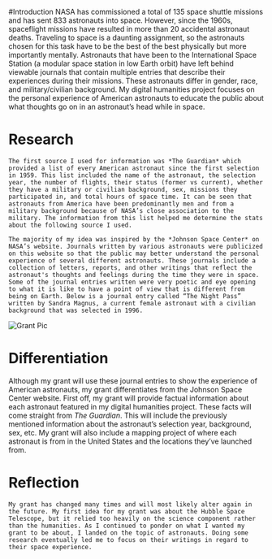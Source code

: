 #Introduction
  NASA has commissioned a total of 135 space shuttle missions and has sent 833 astronauts into space. However, since the 1960s, spaceflight missions have resulted in more than 20 accidental astronaut deaths. Traveling to space is a daunting assignment, so the astronauts chosen for this task have to be the best of the best physically but more importantly mentally. Astronauts that have been to the International Space Station (a modular space station in low Earth orbit) have left behind viewable journals that contain multiple entries that describe their experiences during their missions. These astronauts differ in gender, race, and military/civilian background. My digital humanities project focuses on the personal experience of American astronauts to educate the public about what thoughts go on in an astronaut’s head while in space.

# Research
	The first source I used for information was *The Guardian* which provided a list of every American astronaut since the first selection in 1959. This list included the name of the astronaut, the selection year, the number of flights, their status (former vs current), whether they have a military or civilian background, sex, missions they participated in, and total hours of space time. It can be seen that astronauts from America have been predominantly men and from a military background because of NASA’s close association to the military. The information from this list helped me determine the stats about the following source I used.

	The majority of my idea was inspired by the *Johnson Space Center* on NASA’s website. Journals written by various astronauts were publicized on this website so that the public may better understand the personal experience of several different astronauts. These journals include a collection of letters, reports, and other writings that reflect the astronaut's thoughts and feelings during the time they were in space. Some of the journal entries written were very poetic and eye opening to what it is like to have a point of view that is different from being on Earth. Below is a journal entry called “The Night Pass” written by Sandra Magnus, a current female astronaut with a civilian background that was selected in 1996.

![Grant Pic](https://clarkedwards.github.io/Clark-Edwards-CNU/images/grantpicone.png)

# Differentiation
  Although my grant will use these journal entries to show the experience of American astronauts, my grant differentiates from the Johnson Space Center website. First off, my grant will provide factual information about each astronaut featured in my digital humanities project. These facts will come straight from *The Guardian*. This will include the previously mentioned information about the astronaut’s selection year, background, sex, etc. My grant will also include a mapping project of where each astronaut is from in the United States and the locations they’ve launched from.

# Reflection
	My grant has changed many times and will most likely alter again in the future. My first idea for my grant was about the Hubble Space Telescope, but it relied too heavily on the science component rather than the humanities. As I continued to ponder on what I wanted my grant to be about, I landed on the topic of astronauts. Doing some research eventually led me to focus on their writings in regard to their space experience.
